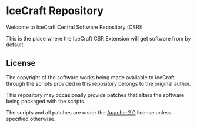 # IceCraft Repository

Welcome to IceCraft Central Software Repository (CSR)!

This is the place where the IceCraft CSR Extension will get software from
by default.

## License

The copyright of the software works being made available to IceCraft through the scripts
provided in this repository belongs to the original author.

This repository may occasionally provide patches that alters the software being packaged
with the scripts.

The scripts and all patches are under the [Apache-2.0](LICENSE) license unless specified
otherwise.